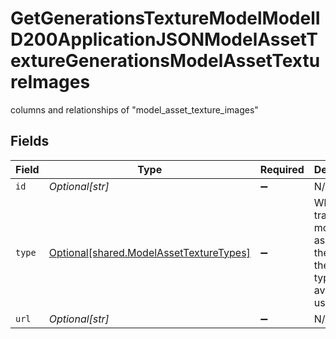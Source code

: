 # GetGenerationsTextureModelModelID200ApplicationJSONModelAssetTextureGenerationsModelAssetTextureImages

columns and relationships of "model_asset_texture_images"


## Fields

| Field                                                                                        | Type                                                                                         | Required                                                                                     | Description                                                                                  |
| -------------------------------------------------------------------------------------------- | -------------------------------------------------------------------------------------------- | -------------------------------------------------------------------------------------------- | -------------------------------------------------------------------------------------------- |
| `id`                                                                                         | *Optional[str]*                                                                              | :heavy_minus_sign:                                                                           | N/A                                                                                          |
| `type`                                                                                       | [Optional[shared.ModelAssetTextureTypes]](undefined/models/shared/modelassettexturetypes.md) | :heavy_minus_sign:                                                                           | When training model assets these are the texture types available to use.                     |
| `url`                                                                                        | *Optional[str]*                                                                              | :heavy_minus_sign:                                                                           | N/A                                                                                          |
